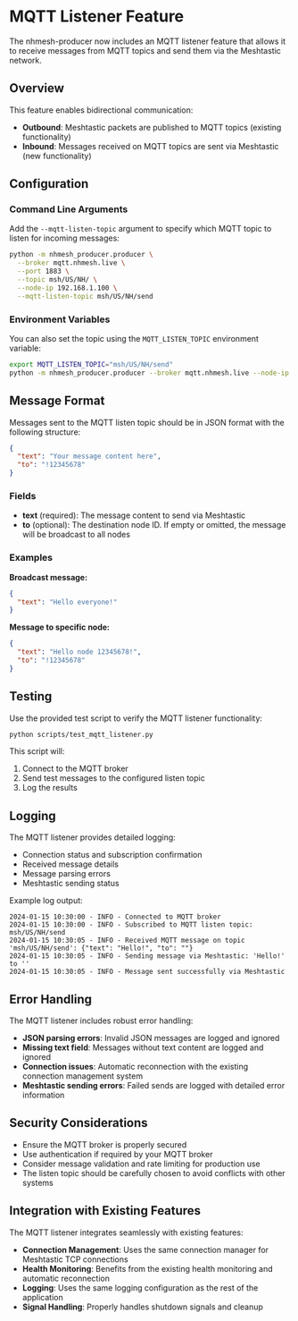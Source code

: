 # MQTT Listener Feature

The nhmesh-producer now includes an MQTT listener feature that allows it to receive messages from MQTT topics and send them via the Meshtastic network.

## Overview

This feature enables bidirectional communication:

- **Outbound**: Meshtastic packets are published to MQTT topics (existing functionality)
- **Inbound**: Messages received on MQTT topics are sent via Meshtastic (new functionality)

## Configuration

### Command Line Arguments

Add the `--mqtt-listen-topic` argument to specify which MQTT topic to listen for incoming messages:

```bash
python -m nhmesh_producer.producer \
  --broker mqtt.nhmesh.live \
  --port 1883 \
  --topic msh/US/NH/ \
  --node-ip 192.168.1.100 \
  --mqtt-listen-topic msh/US/NH/send
```

### Environment Variables

You can also set the topic using the `MQTT_LISTEN_TOPIC` environment variable:

```bash
export MQTT_LISTEN_TOPIC="msh/US/NH/send"
python -m nhmesh_producer.producer --broker mqtt.nhmesh.live --node-ip 192.168.1.100
```

## Message Format

Messages sent to the MQTT listen topic should be in JSON format with the following structure:

```json
{
  "text": "Your message content here",
  "to": "!12345678"
}
```

### Fields

- **text** (required): The message content to send via Meshtastic
- **to** (optional): The destination node ID. If empty or omitted, the message will be broadcast to all nodes

### Examples

**Broadcast message:**

```json
{
  "text": "Hello everyone!"
}
```

**Message to specific node:**

```json
{
  "text": "Hello node 12345678!",
  "to": "!12345678"
}
```

## Testing

Use the provided test script to verify the MQTT listener functionality:

```bash
python scripts/test_mqtt_listener.py
```

This script will:

1. Connect to the MQTT broker
2. Send test messages to the configured listen topic
3. Log the results

## Logging

The MQTT listener provides detailed logging:

- Connection status and subscription confirmation
- Received message details
- Message parsing errors
- Meshtastic sending status

Example log output:

```
2024-01-15 10:30:00 - INFO - Connected to MQTT broker
2024-01-15 10:30:00 - INFO - Subscribed to MQTT listen topic: msh/US/NH/send
2024-01-15 10:30:05 - INFO - Received MQTT message on topic 'msh/US/NH/send': {"text": "Hello!", "to": ""}
2024-01-15 10:30:05 - INFO - Sending message via Meshtastic: 'Hello!' to ''
2024-01-15 10:30:05 - INFO - Message sent successfully via Meshtastic
```

## Error Handling

The MQTT listener includes robust error handling:

- **JSON parsing errors**: Invalid JSON messages are logged and ignored
- **Missing text field**: Messages without text content are logged and ignored
- **Connection issues**: Automatic reconnection with the existing connection management system
- **Meshtastic sending errors**: Failed sends are logged with detailed error information

## Security Considerations

- Ensure the MQTT broker is properly secured
- Use authentication if required by your MQTT broker
- Consider message validation and rate limiting for production use
- The listen topic should be carefully chosen to avoid conflicts with other systems

## Integration with Existing Features

The MQTT listener integrates seamlessly with existing features:

- **Connection Management**: Uses the same connection manager for Meshtastic TCP connections
- **Health Monitoring**: Benefits from the existing health monitoring and automatic reconnection
- **Logging**: Uses the same logging configuration as the rest of the application
- **Signal Handling**: Properly handles shutdown signals and cleanup
